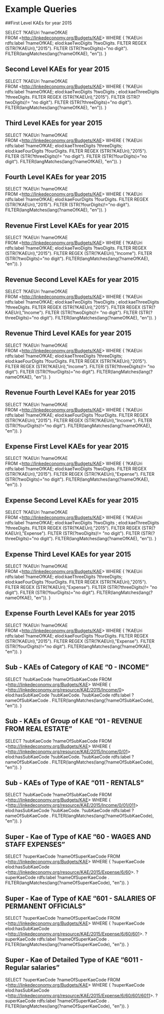 # Example Queries

##First Level KAEs for year 2015

SELECT ?KAEUri ?nameOfKAE  
FROM <<http://linkedeconomy.org/Budgets/KAE>>
WHERE {
?KAEUri rdfs:label ?nameOfKAE;
elod:kaeTwoDigits ?twoDigits.
FILTER REGEX (STR(?KAEUri),"2015").
FILTER (STR(?twoDigits)="no digit").
FILTER(langMatches(lang(?nameOfKAE), "en")).
}

## Second Level KAEs for year 2015

SELECT ?KAEUri ?nameOfKAE  
FROM <<http://linkedeconomy.org/Budgets/KAE>>
WHERE {
?KAEUri rdfs:label ?nameOfKAE;
 elod:kaeTwoDigits ?twoDigits ;
elod:kaeThreeDigits ?threeDigits.
FILTER REGEX (STR(?KAEUri),"2015").
FILTER (STR(?twoDigits)!= "no digit").
FILTER (STR(?threeDigits)="no digit").
FILTER(langMatches(lang(?nameOfKAE), "en")).
}

## Third Level KAEs for year 2015

SELECT ?KAEUri ?nameOfKAE  
FROM <<http://linkedeconomy.org/Budgets/KAE>>
WHERE {
?KAEUri rdfs:label ?nameOfKAE;
elod:kaeThreeDigits ?threeDigits;
elod:kaeFourDigits ?fourDigits.
FILTER REGEX (STR(?KAEUri),"2015").
FILTER (STR(?threeDigits)!= "no digit").
FILTER (STR(?fourDigits)="no digit").
FILTER(langMatches(lang(?nameOfKAE), "en")).
}

## Fourth Level KAEs for year 2015

SELECT ?KAEUri ?nameOfKAE  
FROM <<http://linkedeconomy.org/Budgets/KAE>>
WHERE {
?KAEUri rdfs:label ?nameOfKAE;
elod:kaeFourDigits ?fourDigits.
FILTER REGEX (STR(?KAEUri),"2015").
FILTER (STR(?fourDigits)!="no digit").
FILTER(langMatches(lang(?nameOfKAE), "en")).
}

## Revenue First Level KAEs for year 2015

SELECT ?KAEUri ?nameOfKAE  
FROM <<http://linkedeconomy.org/Budgets/KAE>>
WHERE {
?KAEUri rdfs:label ?nameOfKAE;
elod:kaeTwoDigits ?twoDigits.
FILTER REGEX (STR(?KAEUri),"2015").
FILTER REGEX (STR(?KAEUri),"Income").
FILTER (STR(?twoDigits)="no digit").
FILTER(langMatches(lang(?nameOfKAE), "en")).
}

## Revenue Second Level KAEs for year 2015

SELECT ?KAEUri ?nameOfKAE  
FROM <<http://linkedeconomy.org/Budgets/KAE>>
WHERE {
?KAEUri rdfs:label ?nameOfKAE;
 elod:kaeTwoDigits ?twoDigits ;
elod:kaeThreeDigits ?threeDigits.
FILTER REGEX (STR(?KAEUri),"2015").
FILTER REGEX (STR(?KAEUri),"Income").
FILTER (STR(?twoDigits)!= "no digit").
FILTER (STR(?threeDigits)="no digit").
FILTER(langMatches(lang(?nameOfKAE), "en")).
}

## Revenue Third Level KAEs for year 2015

SELECT ?KAEUri ?nameOfKAE  
FROM <<http://linkedeconomy.org/Budgets/KAE>>
WHERE {
?KAEUri rdfs:label ?nameOfKAE;
elod:kaeThreeDigits ?threeDigits;
elod:kaeFourDigits ?fourDigits.
FILTER REGEX (STR(?KAEUri),"2015").
FILTER REGEX (STR(?KAEUri),"Income").
FILTER (STR(?threeDigits)!= "no digit").
FILTER (STR(?fourDigits)="no digit").
FILTER(langMatches(lang(?nameOfKAE), "en")).
}

## Revenue Fourth Level KAEs for year 2015

SELECT ?KAEUri ?nameOfKAE  
FROM <<http://linkedeconomy.org/Budgets/KAE>>
WHERE {
?KAEUri rdfs:label ?nameOfKAE;
elod:kaeFourDigits ?fourDigits.
FILTER REGEX (STR(?KAEUri),"2015").
FILTER REGEX (STR(?KAEUri),"Income").
FILTER (STR(?fourDigits)!="no digit").
FILTER(langMatches(lang(?nameOfKAE), "en")).
}

## Expense First Level KAEs for year 2015

SELECT ?KAEUri ?nameOfKAE  
FROM <<http://linkedeconomy.org/Budgets/KAE>>
WHERE {
?KAEUri rdfs:label ?nameOfKAE;
elod:kaeTwoDigits ?twoDigits.
FILTER REGEX (STR(?KAEUri),"2015").
FILTER REGEX (STR(?KAEUri),"Expense").
FILTER (STR(?twoDigits)="no digit").
FILTER(langMatches(lang(?nameOfKAE), "en")).
}

## Expense Second Level KAEs for year 2015

SELECT ?KAEUri ?nameOfKAE  
FROM <<http://linkedeconomy.org/Budgets/KAE>>
WHERE {
?KAEUri rdfs:label ?nameOfKAE;
 elod:kaeTwoDigits ?twoDigits ;
elod:kaeThreeDigits ?threeDigits.
FILTER REGEX (STR(?KAEUri),"2015").
FILTER REGEX (STR(?KAEUri),"Expense").
FILTER (STR(?twoDigits)!= "no digit").
FILTER (STR(?threeDigits)="no digit").
FILTER(langMatches(lang(?nameOfKAE), "en")).
}

## Expense Third Level KAEs for year 2015

SELECT ?KAEUri ?nameOfKAE  
FROM <<http://linkedeconomy.org/Budgets/KAE>>
WHERE {
?KAEUri rdfs:label ?nameOfKAE;
elod:kaeThreeDigits ?threeDigits;
elod:kaeFourDigits ?fourDigits.
FILTER REGEX (STR(?KAEUri),"2015").
FILTER REGEX (STR(?KAEUri),"Expense").
FILTER (STR(?threeDigits)!= "no digit").
FILTER (STR(?fourDigits)="no digit").
FILTER(langMatches(lang(?nameOfKAE), "en")).
}

## Expense Fourth Level KAEs for year 2015

SELECT ?KAEUri ?nameOfKAE  
FROM <<http://linkedeconomy.org/Budgets/KAE>>
WHERE {
?KAEUri rdfs:label ?nameOfKAE;
elod:kaeFourDigits ?fourDigits.
FILTER REGEX (STR(?KAEUri),"2015").
FILTER REGEX (STR(?KAEUri),"Expense").
FILTER (STR(?fourDigits)!="no digit").
FILTER(langMatches(lang(?nameOfKAE), "en")).
}

## Sub - KAEs of  Category of KAE “0 - INCOME”

SELECT ?subKaeCode ?nameOfSubKaeCode
FROM <<http://linkedeconomy.org/Budgets/KAE>>
WHERE {
<<http://linkedeconomy.org/resource/KAE/2015/Income/0>> elod:hasSubKaeCode ?subKaeCode.
?subKaeCode rdfs:label ?nameOfSubKaeCode .
FILTER(langMatches(lang(?nameOfSubKaeCode), "en")).
}

## Sub - KAEs of Group of KAE “01 - REVENUE FROM REAL ESTATE”

SELECT ?subKaeCode ?nameOfSubKaeCode
FROM <<http://linkedeconomy.org/Budgets/KAE>>
WHERE {
<<http://linkedeconomy.org/resource/KAE/2015/Income/0/01>> elod:hasSubKaeCode ?subKaeCode.
?subKaeCode rdfs:label ?nameOfSubKaeCode .
FILTER(langMatches(lang(?nameOfSubKaeCode), "en")).
}

## Sub - KAEs of Type of KAE “011 - RENTALS”

SELECT ?subKaeCode ?nameOfSubKaeCode
FROM <<http://linkedeconomy.org/Budgets/KAE>>
WHERE {
<<http://linkedeconomy.org/resource/KAE/2015/Income/0/01/011>> elod:hasSubKaeCode ?subKaeCode.
?subKaeCode rdfs:label ?nameOfSubKaeCode .
FILTER(langMatches(lang(?nameOfSubKaeCode), "en")).
}

## Super - Kae of Type of KAE “60 - WAGES AND STAFF EXPENSES”

SELECT ?superKaeCode ?nameOfSuperKaeCode
FROM <<http://linkedeconomy.org/Budgets/KAE>>
WHERE {
?superKaeCode elod:hasSubKaeCode <<http://linkedeconomy.org/resource/KAE/2015/Expense/6/60>>.
?superKaeCode rdfs:label ?nameOfSuperKaeCode .
FILTER(langMatches(lang(?nameOfSuperKaeCode), "en")).
}

## Super - Kae of Type of KAE “601 - SALARIES OF PERMANENT OFFICIALS”

SELECT ?superKaeCode ?nameOfSuperKaeCode
FROM <<http://linkedeconomy.org/Budgets/KAE>>
WHERE {
?superKaeCode elod:hasSubKaeCode <<http://linkedeconomy.org/resource/KAE/2015/Expense/6/60/601>>.
?superKaeCode rdfs:label ?nameOfSuperKaeCode .
FILTER(langMatches(lang(?nameOfSuperKaeCode), "en")).
}

## Super - Kae of Detailed Type of KAE “6011 - Regular salaries”

SELECT ?superKaeCode ?nameOfSuperKaeCode
FROM <<http://linkedeconomy.org/Budgets/KAE>>
WHERE {
?superKaeCode elod:hasSubKaeCode <<http://linkedeconomy.org/resource/KAE/2015/Expense/6/60/601/6011>>.
?superKaeCode rdfs:label ?nameOfSuperKaeCode .
FILTER(langMatches(lang(?nameOfSuperKaeCode), "en")).
}

